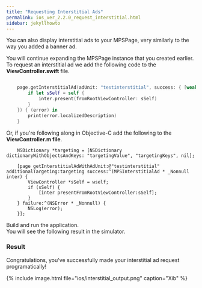 ```yaml
---
title: "Requesting Interstitial Ads"
permalink: ios_ver_2.2.0_request_interstitial.html
sidebar: jekyllhowto
---
```


You can also display interstitial ads to your MPSPage, very similarly to the way you added a banner ad.

You will continue expanding the MPSPage instance that you created earlier. To request an interstitial ad we add the following code to the **ViewController.swift** file.

```swift 

    page.getInterstitialAd(adUnit: "testinterstitial", success: { [weak self] (inter) in
        if let sSelf = self {
            inter.present(fromRootViewController: sSelf)
        }
    }) { (error) in
        print(error.localizedDescription)
    }
```

Or, if you're following along in Objective-C add the following to the **ViewController.m file**. 

```objc
    NSDictionary *targeting = [NSDictionary dictionaryWithObjectsAndKeys: "targetingValue", "targetingKeys", nil];

    [page getInterstitialAdWithAdUnit:@"testinterstitial" additionalTargeting:targeting success:^(MPSInterstitialAd * _Nonnull inter) {
        ViewController *sSelf = wself;
        if (sSelf) {
            [inter presentFromRootViewController:sSelf];
        }
    } failure:^(NSError * _Nonnull) {
        NSLog(error);
    }];
```

Build and run the application.  
You will see the following result in the simulator. 

### Result

Congratulations, you've successfully made your interstitial ad request programatically!

{% include image.html file="ios/interstitial_output.png" caption="Xib" %}

